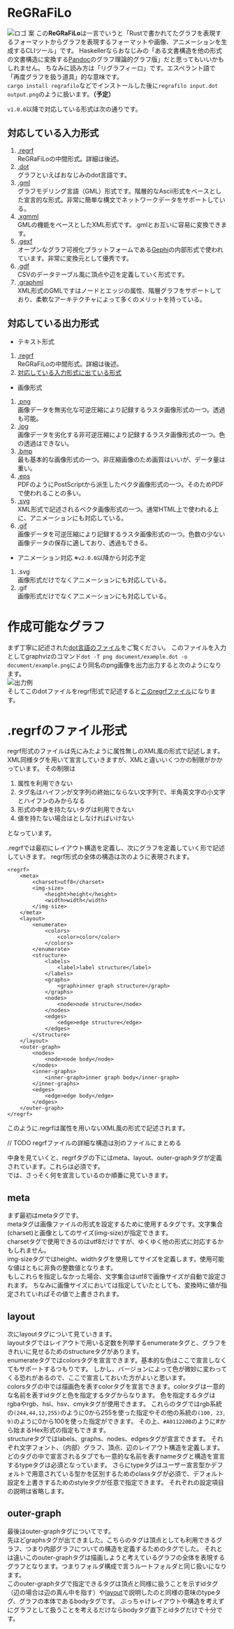 # ReGRaFiLo
![ロゴ 案](document/logo_draft.png)
この**ReGRaFiLo**は一言でいうと「Rustで書かれてたグラフを表現するフォーマットからグラフを表現するフォーマットや画像、アニメーションを生成するCLIツール」です。
Haskellerならおなじみの「ある文書構造を他の形式の文書構造に変換する[Pandoc](http://sky-y.github.io/site-pandoc-jp/users-guide/)のグラフ理論的グラフ版」だと思ってもいいかもしれません。
ちなみに読み方は「リグラフィーロ」です。エスペラント語で「再度グラフを扱う道具」的な意味です。<br/>
```cargo install regrafilo```などでインストールした後に```regrafilo input.dot output.png```のように扱います。**（予定）**

```v1.0.0```以降で対応している形式は次の通りです。
## 対応している入力形式
1. [.regrf](#.regrfのファイル形式)<br/>ReGRaFiLoの中間形式。詳細は後述。
1. [.dot](https://www.graphviz.org/doc/info/lang.html)<br/>グラフといえばおなじみのdot言語です。
1. [.gml](http://www.fim.uni-passau.de/index.php?id=17297&L=1)<br/>グラフモデリング言語（GML）形式です。階層的なAscii形式をベースとした宣言的な形式。非常に簡単な構文でネットワークデータをサポートしている。
1.  [.xgmml](http://xml.coverpages.org/xgmml-draft-xgmml-20000315.html)<br/>GMLの機能をベースとしたXML形式です。.gmlとお互いに容易に変換できます。
1. [.gexf](https://gephi.org/gexf/format/)<br/>オープンなグラフ可視化プラットフォームである[Gephi](http://oss.infoscience.co.jp/gephi/gephi.org/index.html)の内部形式で使われています。非常に変換元として優秀です。
1. [.gdf](http://graphexploration.cond.org/manual.html#_Toc116465166)<br/>CSVのデータテーブル風に頂点や辺を定義していく形式です。
1.  [.graphml](http://graphml.graphdrawing.org/specification.html)<br/>XML形式のGMLですはノードとエッジの属性、階層グラフをサポートしており、柔軟なアーキテクチャによって多くのメリットを持っている。
## 対応している出力形式
* テキスト形式
1. [.regrf](#.regrfのファイル形式)<br/> ReGRaFiLoの中間形式。詳細は後述。
1. [対応している入力形式に出ている形式](#対応している入力形式)
* 画像形式
1. [.png](https://www.w3.org/TR/PNG/)<br/>画像データを無劣化な可逆圧縮により記録するラスタ画像形式の一つ。透過も可能。
1. [.jpg](https://www.w3.org/Graphics/JPEG/jfif3.pdf)<br/>画像データを劣化する非可逆圧縮により記録するラスタ画像形式の一つ。色の透過はできない。
1. [.bmp](http://www.dragonwins.com/domains/GetTechEd/bmp/bmpfileformat.htm)<br/>最も基本的な画像形式の一つ。非圧縮画像のため画質はいいが、データ量は重い。
1. [.eps](https://www.loc.gov/preservation/digital/formats/fdd/fdd000246.shtml)<br/>PDFのようにPostScriptから派生したベクタ画像形式の一つ。そのためPDFで使われることの多い。
1. [.svg](https://www.loc.gov/preservation/digital/formats/fdd/fdd000020.shtml)<br/>XML形式で記述されるベクタ画像形式の一つ。通常HTML上で使われる上に、アニメーションにも対応している。
1. [.gif](https://www.loc.gov/preservation/digital/formats/fdd/fdd000133.shtml)<br/>画像データを可逆圧縮により記録するラスタ画像形式の一つ。色数の少ない画像データの保存に適しており、透過もできる。
* アニメーション対応 ※```v2.0.0```以降から対応予定
1. .svg<br/>画像形式だけでなくアニメーションにも対応している。
1. .gif<br/>画像形式だけでなくアニメーションにも対応している。

# 作成可能なグラフ
まず丁寧に記述された[dot言語のファイル](document/example.dot)をご覧ください。
このファイルを入力としてgraphvizのコマンド```dot -T png document/example.dot -o document/example.png```により同名のpng画像を出力出力すると次のようになります。<br/>
![出力例](document/example.png)<br/>
そしてこのdotファイルをregrf形式で記述すると[このregrfファイル](document/example.regrf)になります。

# .regrfのファイル形式
regrf形式のファイルは先にみたように属性無しのXML風の形式で記述します。
XML同様タグを用いて宣言していきますが、XMLと違いいくつかの制限がかかっています。
その制限は
   1. 属性を利用できない
   1. タグ名はハイフンが文字列の終始にならない文字列で、半角英文字の小文字とハイフンのみからなる
   1. <hoge/>形式の中身を持たないタグは利用できない
   1. 値を持たない場合は<hoge></hoge>としなければいけない
   
となっています。

.regrfでは最初にレイアウト構造を定義し、次にグラフを定義していく形で記述していきます。
regrf形式の全体の構造は次のように表現されます。

```xml:example.regrf
<regrf>
    <meta>
        <charset>utf8</charset>
        <img-size>
            <height>height</height>
            <width>width</width>
        </img-size>
    </meta>
    <layout>
        <enumerate>
            <colors>
                <color>color</color>
            </colors>
        </enumerate>
        <structure>
            <labels>
                <label>label structure</label>
            </labels>
            <graphs>
                <graph>inner graph structure</graph>
            </graphs>
            <nodes>
                <node>node structure</node>
            </nodes>
            <edges>
                <edge>edge structure</edge>
            </edges>
        </structure>
    </layout>
    <outer-graph>
        <nodes>
            <node>node body</node>
        </nodes>
        <inner-graphs>
            <inner-graph>inner graph body</inner-graph>
        </inner-graphs>
        <edges>
            <edge>edge body</edge>
        </edges>
    </outer-graph>
</regrf>
```
このように.regrfは属性を用いないXML風の形式で記述されます。

// TODO regrfファイルの詳細な構造は別のファイルにまとめる

中身を見ていくと、regrfタグの下にはmeta、layout、outer-graphタグが定義されています。これらは必須です。<br/>
では、さっそく何を宣言しているのか順番に見ていきます。
## meta
まず最初はmetaタグです。<br/>
metaタグは画像ファイルの形式を設定するために使用するタグです。文字集合(charset)と画像としてのサイズ(img-size)が指定できます。<br/>
charsetタグで使用できるのはutf8だけですが、ゆくゆく他の形式に対応するかもしれません。<br/>
img-sizeタグではheight、widthタグを使用してサイズを定義します。使用可能な値はともに非負の整数値となります。<br/>
もしこれらを指定しなかった場合、文字集合はutf8で画像サイズが自動で設定されます。
ちなみに画像サイズにおいては指定していたとしても、変換時に値が指定されていればその値で上書きされます。

## layout
次にlayoutタグについて見ていきます。<br/>
layoutタグではレイアウトで用いる定数を列挙するenumerateタグと、グラフをきれいに見せるためのstructureタグがあります。<br/>
enumerateタグではcolorsタグを宣言できます。基本的な色はここで宣言しなくてもサポートするつもりです。
しかし、バージョンによって色が微妙に変わってくる恐れがあるので、ここで宣言しておいた方がよいと思います。<br/>
colorsタグの中では描画色を表すcolorタグを宣言できます。colorタグは一意的な名前を表すidタグと色を指定するタグからなります。
色を指定するタグはrgbaやrgb、hsl、hsv、cmykタグが使用できます。
これらのタグではrgb系統の```(244,44,12,255)```のように0から255を使った指定やその他の系統の```(100, 23, 9)```のように0から100を使った指定ができます。
その上、```#A011220B```のように#から始まるHex形式の指定もできます。<br/>
structureタグではlabels、graphs、nodes、edgesタグが宣言できます。
それぞれ文字フォント、（内部）グラフ、頂点、辺のレイアウト構造を定義します。<br/>
どのタグの中で宣言されるタブでも一意的な名前を表すnameタグと構造を宣言するtypeタグは必須となっています。
さらにtypeタグはユーザー宣言型かデフォルトで用意されている型かを区別するためのclassタグが必須で、デフォルト設定を上書きするためのstyleタグが任意で指定できます。
それぞれの設定項目の説明は省略します。

## outer-graph
最後はouter-graphタグについてです。<br/>
先ほどgraphsタグが出てきました。こちらのタグは頂点としても利用できるグラフ、つまり内部グラフについての構造を定義するためのタグでした。
それとは違いこのouter-graphタグは描画しようと考えているグラフの全体を表現するグラフとなります。つまりフォルダ構成で言うルートフォルダと同じ扱いになります。<br/>
このouter-graphタグで指定できるタグは頂点と同様に扱うことを示すidタグ（辺の場合は辺の真ん中を指す）や[layout](#layout)で説明したのと同様の意味のtypeタグ、グラフの本体であるbodyタグです。
ぶっちゃけレイアウトや構造を考えずにグラフとして扱うことを考えるだけならbodyタグ直下とidタグだけで十分です。

